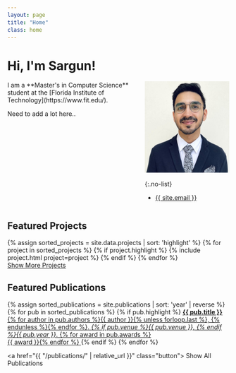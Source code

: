 ```yaml
---
layout: page
title: "Home"
class: home
---
```


# Hi, I'm Sargun!

<div class="columns" markdown="1">

<div class="intro" markdown="1">
I am a **Master's in Computer Science** student at the [Florida Institute of Technology](https://www.fit.edu/).

Need to add a lot here..

</div>

<!-- <div class="intro" markdown="1">
I am currently pursuing my **Master's in Data Science** at the [NYU Center for Data Science](https://cds.nyu.edu), graduating in May 2024. I have **3+ years** of experience in Data Science, specializing in building **Machine Learning and Natural Language Processing** products.

In the summer, I interned at [Marsh McLennan](https://en.wikipedia.org/wiki/Marsh_McLennan) (NY) as a Data Science Intern, working on peer grouping of insurance clients based on their claims data, leveraging LLMs, Clustering, and Hypothesis Testing.

Prior to my Master's, I worked as a **Data Scientist** for 2 years at [Fidelity Investments](https://fcatalyst.com/overview), developing solutions for Document Information Extraction, Text Summarization, Email Fraud Detection, Explainable AI and more.

In addition, I have 1 year of experience conducting research in the area of **ML for social good**. As a **Research Scientist** at [ML2CT Lab, Ashoka](https://ashoka.edu.in/ML2CT), I worked on the statistical modelling of contact mixing patterns to devise interventions to limit the spread of infectious diseases. At [TavLab, IIIT-Delhi](http://tavlab.iiitd.edu.in/), I used ML to build predictive models for COVID-19 caseload predicion and surveillance of emerging variants.

</div> -->

<div class="me" markdown="1">
<picture>
  <source srcset='/images/sargun-nagpal.jpeg' type='image/jpeg' />
  <img
    src='/images/sargun-nagpal.jpeg'
    alt='Sargun Nagpal'>
</picture>

{:.no-list}
* <a href="mailto:{{ site.email }}">{{ site.email }}</a>
</div>
</div>

## Featured Projects

<div class="featured-projects">
  {% assign sorted_projects = site.data.projects | sort: 'highlight' %}
  {% for project in sorted_projects %}
    {% if project.highlight %}
      {% include project.html project=project %}
    {% endif %}
  {% endfor %}
</div>
<a href="{{ "/projects/" | relative_url }}" class="button">
  <i class="fas fa-chevron-circle-right"></i>
  Show More Projects
</a>

## Featured Publications

<div class="featured-publications">
  {% assign sorted_publications = site.publications | sort: 'year' | reverse %}
  {% for pub in sorted_publications %}
    {% if pub.highlight %}
      <a href="{{ pub.pdf }}" class="publication">
        <strong>{{ pub.title }}</strong>
        <span class="authors">{% for author in pub.authors %}{{ author }}{% unless forloop.last %}, {% endunless %}{% endfor %}</span>.
        <i>{% if pub.venue %}{{ pub.venue }}, {% endif %}{{ pub.year }}</i>.
        {% for award in pub.awards %}<br/><span class="award"><i class="fas fa-{% if award == "Best Paper Award" %}trophy{% else %}award{% endif %}" aria-hidden="true"></i> {{ award }}</span>{% endfor %}
      </a>
    {% endif %}
  {% endfor %}
</div>

<a href="{{ "/publications/" | relative_url }}" class="button">
  <i class="fas fa-chevron-circle-right"></i>
  Show All Publications
</a>

<!-- <div class="news-travel" markdown="1">

<div class="news" markdown="1">
## Latest News

<ul>
{% for news in site.data.news limit:10 %}
  {% include news.html news=news %}
{% endfor %}
</ul>

</div>

<div class="travel" markdown="1">
## Latest Travel

<table>
<tbody>
{% assign future_travel = site.data.travel | where_exp:'item','item.start == null' %}
{% for travel in future_travel %}
  {% include travel.html travel=travel %}
{% endfor %}
{% assign sorted_travel = site.data.travel | where_exp:'item','item.start' | sort: 'start' | reverse %}
{% for travel in sorted_travel limit:10 %}
  {% include travel.html travel=travel %}
{% endfor %}
</tbody>
</table>

</div>

</div> -->
